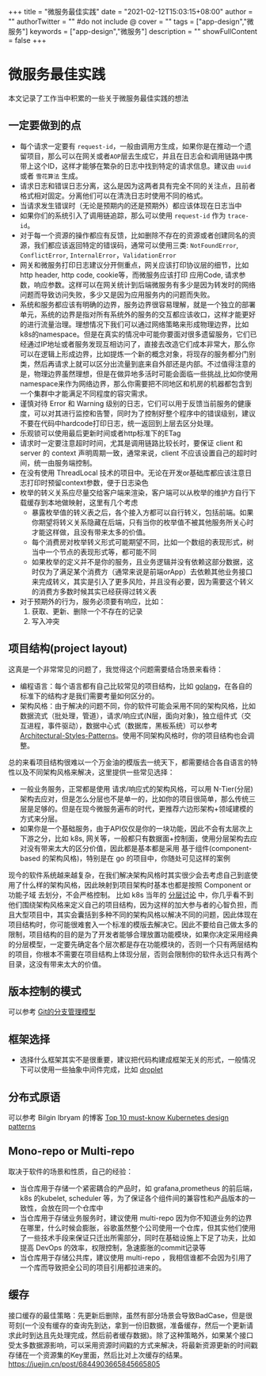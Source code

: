 +++
title = "微服务最佳实践"
date = "2021-02-12T15:03:15+08:00"
author = ""
authorTwitter = "" #do not include @
cover = ""
tags = ["app-design","微服务"]
keywords = ["app-design","微服务"]
description = ""
showFullContent = false
+++

# 微服务最佳实践
本文记录了工作当中积累的一些关于微服务最佳实践的想法

## 一定要做到的点
- 每个请求一定要有 `request-id`，一般由调用方生成，如果你是在推动一个遗留项目，那么可以在网关或者`AOP`层去生成它，并且在日志会和调用链路中携带上这个ID，这样才能够在繁杂的日志中找到特定的请求信息。建议由 `uuid` 或者 `雪花算法` 生成。
- 请求日志和错误日志分离，这么是因为这两者具有完全不同的关注点，且前者格式相对固定。分离他们可以在清洗日志时使用不同的格式。
- 当请求发生错误时（无论是预期内的还是预期外）都应该体现在日志当中
- 如果你们的系统引入了调用链追踪，那么可以使用 `request-id` 作为 `trace-id`。
- 对于每一个资源的操作都应有反馈，比如删除不存在的资源或者创建同名的资源，我们都应该返回特定的错误码，通常可以使用三类: `NotFoundError`, `ConflictError`, `InternalError`，`ValidationError`
- 网关和微服务打印日志建议分开侧重点，网关应该打印协议层的细节，比如 http header, http code, cookie等，而微服务应该打印 应用Code, 请求参数，响应参数。这样可以在网关统计到后端微服务有多少是因为转发时的网络问题而导致访问失败，多少又是因为应用服务内的问题而失败。
- 系统和服务都应该有明确的边界，服务边界很容易理解，就是一个独立的部署单元，系统的边界是指对所有系统外的服务的交互都应该收口，这样才能更好的进行流量治理。理想情况下我们可以通过网络策略来形成物理边界，比如k8s的namespace。但是在真实的情况中可能你要面对很多遗留服务，它们已经通过IP地址或者服务发现互相访问了，直接去改造它们成本非常大，那么你可以在逻辑上形成边界，比如提炼一个新的概念对象，将现存的服务都分门别类，然后再请求上就可以区分出流量到底来自外部还是内部。不过值得注意的是，物理边界虽然理想，但是在做异地多活时可能会面临一些挑战,比如你使用namespace来作为网络边界，那么你需要把不同地区和机房的机器都包含到一个集群中才能满足不同程度的容灾需求。
- 谨慎对待 Error 和 Warning 级别的日志，它们可以用于反馈当前服务的健康度，可以对其进行监控和告警，同时为了控制好整个程序中的错误级别，建议不要在代码中hardcode打印日志，统一返回到上层去区分处理。
- 乐观锁可以使用最后更新时间或者http标准下的ETag
- 请求时一定要注意超时时间，尤其是调用链路比较长时，要保证 client 和 server 的 context 声明周期一致，通常来说，client 不应该设置自己的超时时间，统一由服务端控制。
- 在没有使用 ThreadLocal 技术的项目中。无论在开发or基础库都应该注意日志打印时预留context参数，便于日志染色
- 枚举的转义关系应尽量交给客户端来渲染，客户端可以从枚举的维护方自行下载缓存到本地做映射，这里有几个考虑
  + 暴露枚举值的转义表之后，各个接入方都可以自行转义，包括前端。如果你期望将转义关系隐藏在后端，只有当你的枚举值不被其他服务所关心时才能这样做，且没有带来太多的价值。
  + 每个消费房对枚举转义形式可能期望不同，比如一个数组的表现形式，树当中一个节点的表现形式等，都可能不同
  + 如果枚举的定义并不是你的服务，且业务逻辑并没有依赖这部分数据，这时仅为了满足某个消费方（通常来说是前端orApp）去依赖其他业务接口来完成转义，其实是引入了更多风险，并且没有必要，因为需要这个转义的消费方多数时候其实已经获得过转义表
- 对于预期外的行为，服务必须要有响应，比如：
  1. 获取、更新、删除一个不存在的记录
  2. 写入冲突

## 项目结构(project layout)
这真是一个非常常见的问题了，我觉得这个问题需要结合场景来看待：
- 编程语言：每个语言都有自己比较常见的项目结构，比如 [golang](https://github.com/golang-standards/project-layout)，在各自的标准下的结构才是我们需要考量如何区分的。
- 架构风格：由于解决的问题不同，你的软件可能会采用不同的架构风格，比如 数据流式（批处理，管道），请求/响应式(N层，面向对象)，独立组件式（交互进程，事件驱动），数据中心式（数据库，黑板系统）可以参考 [Architectural-Styles-Patterns](https://www.infoq.com/news/2009/02/Architectural-Styles-Patterns/)。使用不同架构风格时，你的项目结构也会调整。

总的来看项目结构很难以一个万金油的模版去一统天下，都需要结合各自语言的特性以及不同架构风格来解决，这里提供一些常见选择：
- 一般业务服务，正常都是使用 请求/响应式的架构风格，可以用 N-Tier(分层) 架构去应对，但是怎么分层也不是单一的，比如你的项目很简单，那么传统三层是足够的。但是在现今微服务遍布的时代，更推荐六边形架构+领域建模的方式来分层。
- 如果你是一个基础服务，由于API仅仅是你的一块功能，因此不会有太层次上下游之分，比如 k8s, 网关等，一般都只有数据面+控制面，使用分层架构去应对没有带来太大的区分价值，因此都是基本都是采用 基于组件(component-based 的架构风格)，特别是在 go 的项目中，你随处可见这样的案例

现今的软件系统越来越复杂，在我们解决架构风格时其实很少会去考虑自己到底使用了什么样的架构风格，因此映射到项目架构时基本也都是按照 Component or 功能子域 去划分，不会严格控制。
比如 k8s 当年的 [分层讨论](https://github.com/kubernetes/kubernetes/issues/4851) 中，你几乎看不到他们围绕架构风格来定义自己的项目结构，因为这样的加大参与者的心智负担，而且大型项目中，其实会囊括到多种不同的架构风格以解决不同的问题，因此体现在项目结构时，你可能很难套入一个标准的模版去解决它。因此不要给自己做太多的限制，项目结构的目的是为了开发者能够合理放置功能模块，如果你决定采用经典的分层模型，一定要先确定各个层次都是存在功能模块的，否则一个只有两层结构的项目，你根本不需要在项目结构上体现分层，否则会限制你的软件永远只有两个目录，这没有带来太大的价值。


## 版本控制的模式
可以参考 [Git的分支管理模型](./git-manage.md)

## 框架选择
- 选择什么框架其实不是很重要，建议把代码构建成框架无关的形式，一般情况下可以使用一些抽象中间件完成，比如 [droplet](https://github.com/ShiningRush/droplet)

## 分布式原语
可以参考 Bilgin Ibryam 的博客 [Top 10 must-know Kubernetes design patterns](http://www.ofbizian.com/2020/05/top-10-must-know-kubernetes-design.html)

## Mono-repo or Multi-repo
取决于软件的场景和性质，自己的经验：
- 当仓库用于存储一个紧密耦合的产品时，如 grafana,prometheus 的前后端，k8s 的kubelet, scheduler 等，为了保证各个组件间的兼容性和产品版本的一致性，会放在同一个仓库中
- 当仓库用于存储业务服务时，建议使用 multi-repo 因为你不知道业务的边界在哪里，什么时候会膨胀，谷歌虽然整个公司使用一个仓库，但其实他们使用了一些技术手段来保证只迁出所需部分，同时在基础设施上下足了功夫，比如提高 DevOps 的效率，权限控制，急速膨胀的commit记录等
- 当仓库用于存储公共库，建议使用 multi-repo ，我相信谁都不会因为引用了一个库而导致把全公司的项目引用都拉进来的。

## 缓存
接口缓存的最佳策略：先更新后删除，虽然有部分场景会导致BadCase，但是很苛刻(一个没有缓存的查询先到达，拿到一份旧数据，准备缓存，然后一个更新请求此时到达且先处理完成，然后前者缓存数据)。除了这种策略外，如果某个接口受太多数据源影响，可以采用资源时间戳的方式来解决，将最新资源更新的时间戳存储在一个资源集的Key里面，然后比对上次缓存的结果。
https://juejin.cn/post/6844903665845665805